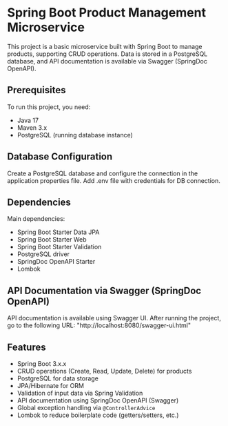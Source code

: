 # Spring Boot Product Management Microservice

This project is a basic microservice built with Spring Boot to manage products, supporting CRUD operations. Data is stored in a PostgreSQL database, and API documentation is available via Swagger (SpringDoc OpenAPI).

## Prerequisites

To run this project, you need:

- Java 17
- Maven 3.x
- PostgreSQL (running database instance)

## Database Configuration

Create a PostgreSQL database and configure the connection in the application properties file. 
Add .env file with credentials for DB connection.

## Dependencies
Main dependencies:
- Spring Boot Starter Data JPA
- Spring Boot Starter Web
- Spring Boot Starter Validation
- PostgreSQL driver
- SpringDoc OpenAPI Starter
- Lombok

## API Documentation via Swagger (SpringDoc OpenAPI)
API documentation is available using Swagger UI. After running the project, go to the following URL:
"http://localhost:8080/swagger-ui.html"
    
## Features

- Spring Boot 3.x.x
- CRUD operations (Create, Read, Update, Delete) for products
- PostgreSQL for data storage
- JPA/Hibernate for ORM
- Validation of input data via Spring Validation
- API documentation using SpringDoc OpenAPI (Swagger)
- Global exception handling via `@ControllerAdvice`
- Lombok to reduce boilerplate code (getters/setters, etc.)
